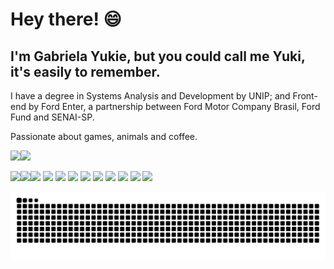 

# Hey there! 😄


## I'm Gabriela Yukie, but you could call me Yuki, it's easily to remember.

I have a degree in Systems Analysis and Development by UNIP; and Front-end by Ford Enter, a partnership between Ford Motor Company Brasil, Ford Fund and SENAI-SP.

Passionate about games, animals and coffee.

<img height ="200" src="https://github-readme-stats.vercel.app/api?username=yukiecanatto&show_icons=true&theme=radical"/><img height ="200" src="https://github-readme-stats.vercel.app/api/top-langs/?username=anuraghazra&layout=donut"/>



<img height ="80" src="https://cdn.jsdelivr.net/gh/devicons/devicon/icons/github/github-original-wordmark.svg"/><img height = "80" src="https://cdn.jsdelivr.net/gh/devicons/devicon/icons/git/git-plain-wordmark.svg" /><img height = "80" src="https://cdn.jsdelivr.net/gh/devicons/devicon/icons/javascript/javascript-plain.svg" /> <img height = "80" src="https://cdn.jsdelivr.net/gh/devicons/devicon/icons/html5/html5-plain-wordmark.svg" /> <img height = "80" src="https://cdn.jsdelivr.net/gh/devicons/devicon/icons/css3/css3-plain-wordmark.svg" /> <img height = "80" src="https://cdn.jsdelivr.net/gh/devicons/devicon/icons/c/c-line.svg" /> <img height = "80" src="https://cdn.jsdelivr.net/gh/devicons/devicon/icons/cplusplus/cplusplus-line.svg" /> 
            <img height = "80" src="https://cdn.jsdelivr.net/gh/devicons/devicon@latest/icons/csharp/csharp-line.svg" /> <img height = "80" src="https://cdn.jsdelivr.net/gh/devicons/devicon@latest/icons/opera/opera-original.svg" /> <img height ="80" src="https://cdn.jsdelivr.net/gh/devicons/devicon/icons/firefox/firefox-original.svg" /> <img height = "80" src="https://cdn.jsdelivr.net/gh/devicons/devicon/icons/chrome/chrome-original.svg"/> <img height="80" src="https://cdn.jsdelivr.net/gh/devicons/devicon/icons/gimp/gimp-original.svg" />

<img src="https://raw.githubusercontent.com/shahradelahi/shahradelahi/output/github-contribution-grid-snake-dark.svg#gh-dark-mode-only"/>




          
